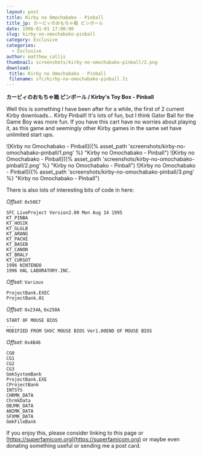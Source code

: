 ```yaml
---
layout: post
title: Kirby no Omochabako - Pinball
title_jp: カービィのおもちゃ箱 ピンボール
date: 1996-01-01 17:00:00
slug: kirby-no-omochabako-pinball
category: Exclusive
categories:
  - Exclusive
author: matthew_callis
thumbnail: screenshots/kirby-no-omochabako-pinball/2.png
download:
 title: Kirby no Omochabako - Pinball
 filename: sfc/kirby-no-omochabako-pinball.7z
---
```


__カービィのおもちゃ箱 ピンボール / Kirby's Toy Box - Pinball__

Well this is something I have been after for a while, the first of 2 current Kirby downloads... Kirby Pinball! It's lots of fun, but I think Gator Ball for the Game Boy was more fun. If you have this cart have no worries about playing it, as this game and seemingly other Kirby games in the same set have unlimited start ups.

![Kirby no Omochabako - Pinball]({% asset_path 'screenshots/kirby-no-omochabako-pinball/1.png' %} "Kirby no Omochabako - Pinball")
![Kirby no Omochabako - Pinball]({% asset_path 'screenshots/kirby-no-omochabako-pinball/2.png' %} "Kirby no Omochabako - Pinball")
![Kirby no Omochabako - Pinball]({% asset_path 'screenshots/kirby-no-omochabako-pinball/3.png' %} "Kirby no Omochabako - Pinball")

There is also lots of interesting bits of code in here:

_Offset:_ `0x50E7`

```
SFC LiveProject Version2.00 Mon Aug 14 1995
KT_PINBA
KT_HOSIK
KT_GLGLB
KT_ARANG
KT_PACHI
KT_BASEB
KT_CANON
KT_BRALY
KT_CURSOT
1996 NINTENDO
1996 HAL LABORATORY.INC.
```

_Offset:_ `Various`

```
ProjectBank.EXEC
ProjectBank.01
```

_Offset:_ `0x234A`, `0x250A`

```
START OF MOUSE BIOS
...
MODIFIED FROM SHVC MOUSE BIOS Ver1.00END OF MOUSE BIOS
```

_Offset:_ `0x4B46`

```
CG0
CG1
CG2
CG3
GmkSystemBank
ProjectBank.EXE
CProjectBank
INTSYS
CHRMK_DATA
ChrmkData
OBJMK_DATA
ANIMK_DATA
SFXMK_DATA
GmkFileBank
```
If you enjoy this, please consider linking to this page or [https://superfamicom.org](https://superfamicom.org) or maybe even donating something useful or sending me a post card.
